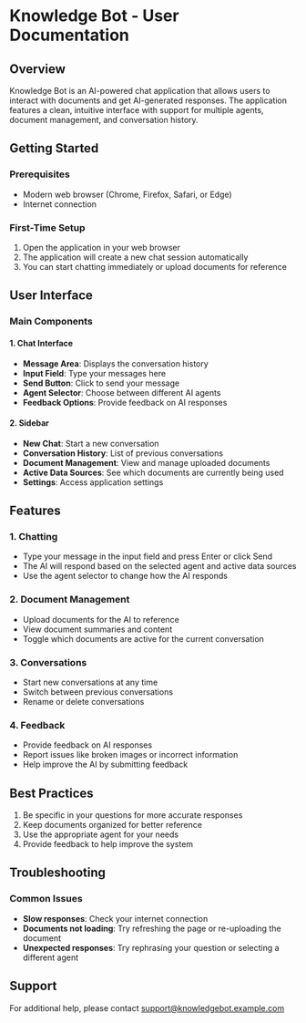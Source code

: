 # Knowledge Bot - User Documentation

## Overview
Knowledge Bot is an AI-powered chat application that allows users to interact with documents and get AI-generated responses. The application features a clean, intuitive interface with support for multiple agents, document management, and conversation history.

## Getting Started

### Prerequisites
- Modern web browser (Chrome, Firefox, Safari, or Edge)
- Internet connection

### First-Time Setup
1. Open the application in your web browser
2. The application will create a new chat session automatically
3. You can start chatting immediately or upload documents for reference

## User Interface

### Main Components

#### 1. Chat Interface
- **Message Area**: Displays the conversation history
- **Input Field**: Type your messages here
- **Send Button**: Click to send your message
- **Agent Selector**: Choose between different AI agents
- **Feedback Options**: Provide feedback on AI responses

#### 2. Sidebar
- **New Chat**: Start a new conversation
- **Conversation History**: List of previous conversations
- **Document Management**: View and manage uploaded documents
- **Active Data Sources**: See which documents are currently being used
- **Settings**: Access application settings

## Features

### 1. Chatting
- Type your message in the input field and press Enter or click Send
- The AI will respond based on the selected agent and active data sources
- Use the agent selector to change how the AI responds

### 2. Document Management
- Upload documents for the AI to reference
- View document summaries and content
- Toggle which documents are active for the current conversation

### 3. Conversations
- Start new conversations at any time
- Switch between previous conversations
- Rename or delete conversations

### 4. Feedback
- Provide feedback on AI responses
- Report issues like broken images or incorrect information
- Help improve the AI by submitting feedback

## Best Practices
1. Be specific in your questions for more accurate responses
2. Keep documents organized for better reference
3. Use the appropriate agent for your needs
4. Provide feedback to help improve the system

## Troubleshooting

### Common Issues
- **Slow responses**: Check your internet connection
- **Documents not loading**: Try refreshing the page or re-uploading the document
- **Unexpected responses**: Try rephrasing your question or selecting a different agent

## Support
For additional help, please contact support@knowledgebot.example.com
